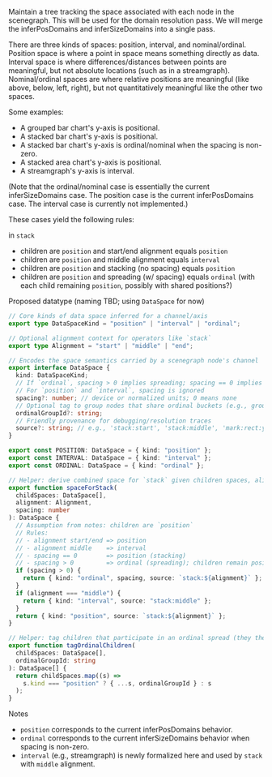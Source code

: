 Maintain a tree tracking the space associated with each node in the scenegraph. This will be used
for the domain resolution pass. We will merge the inferPosDomains and inferSizeDomains into a single
pass.

There are three kinds of spaces: position, interval, and nominal/ordinal. Position space is where a
point in space means something directly as data. Interval space is where differences/distances
between points are meaningful, but not absolute locations (such as in a streamgraph).
Nominal/ordinal spaces are where relative positions are meaningful (like above, below, left, right),
but not quantitatively meaningful like the other two spaces.

Some examples:

- A grouped bar chart's y-axis is positional.
- A stacked bar chart's y-axis is positional.
- A stacked bar chart's y-axis is ordinal/nominal when the spacing is non-zero.
- A stacked area chart's y-axis is positional.
- A streamgraph's y-axis is interval.

(Note that the ordinal/nominal case is essentially the current inferSizeDomains case. The position
case is the current inferPosDomains case. The interval case is currently not implemented.)

These cases yield the following rules:

in `stack`

- children are `position` and start/end alignment equals `position`
- children are `position` and middle alignment equals `interval`
- children are `position` and stacking (no spacing) equals `position`
- children are `position` and spreading (w/ spacing) equals `ordinal` (with each child remaining
  `position`, possibly with shared positions?)

Proposed datatype (naming TBD; using `DataSpace` for now)

```ts
// Core kinds of data space inferred for a channel/axis
export type DataSpaceKind = "position" | "interval" | "ordinal";

// Optional alignment context for operators like `stack`
export type Alignment = "start" | "middle" | "end";

// Encodes the space semantics carried by a scenegraph node's channel
export interface DataSpace {
  kind: DataSpaceKind;
  // If `ordinal`, spacing > 0 implies spreading; spacing == 0 implies stacking
  // For `position` and `interval`, spacing is ignored
  spacing?: number; // device or normalized units; 0 means none
  // Optional tag to group nodes that share ordinal buckets (e.g., grouped bars)
  ordinalGroupId?: string;
  // Friendly provenance for debugging/resolution traces
  source?: string; // e.g., 'stack:start', 'stack:middle', 'mark:rect:y'
}

export const POSITION: DataSpace = { kind: "position" };
export const INTERVAL: DataSpace = { kind: "interval" };
export const ORDINAL: DataSpace = { kind: "ordinal" };

// Helper: derive combined space for `stack` given children spaces, alignment, and spacing
export function spaceForStack(
  childSpaces: DataSpace[],
  alignment: Alignment,
  spacing: number
): DataSpace {
  // Assumption from notes: children are `position`
  // Rules:
  // - alignment start/end => position
  // - alignment middle    => interval
  // - spacing == 0        => position (stacking)
  // - spacing > 0         => ordinal (spreading); children remain position
  if (spacing > 0) {
    return { kind: "ordinal", spacing, source: `stack:${alignment}` };
  }
  if (alignment === "middle") {
    return { kind: "interval", source: "stack:middle" };
  }
  return { kind: "position", source: `stack:${alignment}` };
}

// Helper: tag children that participate in an ordinal spread (they themselves stay position)
export function tagOrdinalChildren(
  childSpaces: DataSpace[],
  ordinalGroupId: string
): DataSpace[] {
  return childSpaces.map((s) =>
    s.kind === "position" ? { ...s, ordinalGroupId } : s
  );
}
```

Notes

- `position` corresponds to the current inferPosDomains behavior.
- `ordinal` corresponds to the current inferSizeDomains behavior when spacing is non-zero.
- `interval` (e.g., streamgraph) is newly formalized here and used by `stack` with `middle` alignment.
